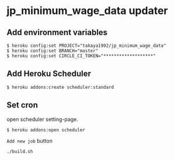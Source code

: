 # jp_minimum_wage_data updater

## Add environment variables

```
$ heroku config:set PROJECT="takaya1992/jp_minimum_wage_data"
$ heroku config:set BRANCH="master"
$ heroku config:set CIRCLE_CI_TOKEN="*******************"
```

## Add Heroku Scheduler

```
$ heroku addons:create scheduler:standard
```

## Set cron

open scheduler setting-page.

```
$ heroku addons:open scheduler
```

`Add new job` button


```
./build.sh
```
